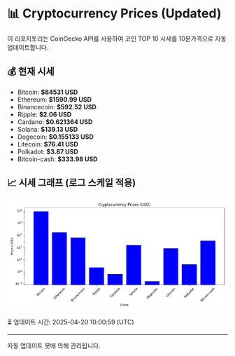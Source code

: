 
# 📊 Cryptocurrency Prices (Updated)

이 리포지토리는 CoinGecko API를 사용하여 코인 TOP 10 시세를 10분가격으로 자동 업데이트합니다.

## 💰 현재 시세
- Bitcoin: **$84531 USD**
- Ethereum: **$1590.99 USD**
- Binancecoin: **$592.52 USD**
- Ripple: **$2.06 USD**
- Cardano: **$0.621364 USD**
- Solana: **$139.13 USD**
- Dogecoin: **$0.155133 USD**
- Litecoin: **$76.41 USD**
- Polkadot: **$3.87 USD**
- Bitcoin-cash: **$333.98 USD**

## 📈 시세 그래프 (로그 스케일 적용)
![Crypto Prices](crypto_prices.png)

⏳ 업데이트 시간: 2025-04-20 10:00:59 (UTC)

---
자동 업데이트 봇에 의해 관리됩니다.
